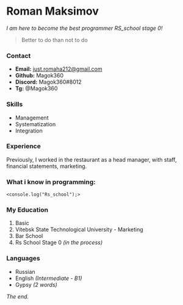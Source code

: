 # Roman Maksimov    
*I am here to become the best programmer RS_school stage 0!* 

> Better to do than not to do

### Contact 
- **Email:** just.romaha212@gmail.com    
- **Github:** Magok360    
- **Discord:** Magok360#8012    
- **Tg:** @Magok360

### Skills
* Management
* Systematization
* Integration

### Experience
Previously, I worked in the
restaurant as a head manager, with staff, financial statements, marketing.

### What i know in programming:    

    <console.log("Rs_school");>

### My Education
1. Basic
2. Vitebsk State Technological University - Marketing
3. Bar School 
4. Rs School Stage 0 *(in the process)*

### Languages
- Russian
- English *(Intermediate - B1)*
- Gypsy *(2 words)*

*The end.*


